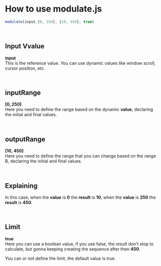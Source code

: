 # How to use modulate.js

```js
modulate(input,[0, 250], [10, 450], true)
```

<br>

## Input Vvalue

**input**
<br>
This is the reference value. You can use dynamic values like window scroll, cursor position, etc.

<br>

## inputRange

**[0, 250]**
<br>
Here you need to define the range based on the dynamic **value**, declaring the initial and final values.

<br>

## outputRange

**[10, 450]**
<br>
Here you need to define the range that you can change based on the range B, declaring the initial and final values.


<br>

## Explaining

In this case, when the **value**  is **0** the **result** is **10**, when the **value** is **250** the **result** is **450**.


<br>

## Limit

**true**
<br>
Here you can use a boolean value, if you use false, the *result* don't stop to calculate, but gonna keeping creating the sequence after then **450**.

You can or not define the limit, the default value is true.
